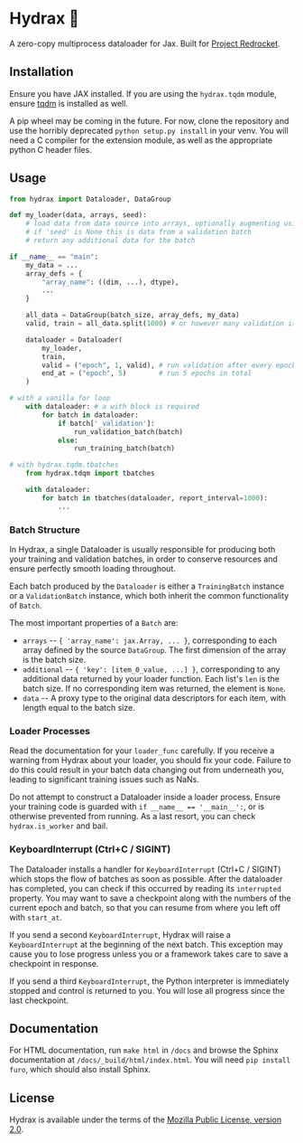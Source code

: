 # Hydrax 🐉
A zero-copy multiprocess dataloader for Jax. Built for [Project Redrocket](https://huggingface.co/RedRocket/).

## Installation

Ensure you have JAX installed. If you are using the ``hydrax.tqdm`` module, ensure
[tqdm](https://github.com/tqdm/tqdm) is installed as well.

A pip wheel may be coming in the future.
For now, clone the repository and use the horribly deprecated ``python setup.py install`` in your venv.
You will need a C compiler for the extension module, as well as the appropriate python C header files.

## Usage

```python
from hydrax import Dataloader, DataGroup

def my_loader(data, arrays, seed):
    # load data from data source into arrays, optionally augmenting using 'seed'.
    # if 'seed' is None this is data from a validation batch
    # return any additional data for the batch

if __name__ == "main":
    my_data = ...
    array_defs = {
        "array_name": ((dim, ...), dtype),
        ...
    }

    all_data = DataGroup(batch_size, array_defs, my_data)
    valid, train = all_data.split(1000) # or however many validation items to reserve

    dataloader = Dataloader(
        my_loader,
        train,
        valid = ("epoch", 1, valid), # run validation after every epoch
        end_at = ("epoch", 5)        # run 5 epochs in total
    )

# with a vanilla for loop
    with dataloader: # a with block is required
        for batch in dataloader:
            if batch['_validation']:
                run_validation_batch(batch)
            else:
                run_training_batch(batch)

# with hydrax.tqdm.tbatches
    from hydrax.tdqm import tbatches

    with dataloader:
        for batch in tbatches(dataloader, report_interval=1000):
            ...
```

### Batch Structure

In Hydrax, a single Dataloader is usually responsible for producing both your training and validation batches,
in order to conserve resources and ensure perfectly smooth loading throughout.

Each batch produced by the ``Dataloader`` is either a ``TrainingBatch`` instance or a ``ValidationBatch`` instance,
which both inherit the common functionality of ``Batch``.

The most important properties of a ``Batch`` are:
* ``arrays`` -- ``{ 'array_name': jax.Array, ... }``, corresponding to each array defined by the source ``DataGroup``.
    The first dimension of the array is the batch size.
* ``additional`` -- ``{ 'key': [item_0_value, ...] }``, corresponding to any additional data returned by your loader
    function. Each list's ``len`` is the batch size. If no corresponding item was returned, the element is ``None``.
* ``data`` -- A proxy type to the original data descriptors for each item, with length equal to the batch size.

### Loader Processes

Read the documentation for your ``loader_func`` carefully. If you receive a warning from Hydrax about
your loader, you should fix your code. Failure to do this could result in your batch data changing out
from underneath you, leading to significant training issues such as NaNs.

Do not attempt to construct a Dataloader inside a loader process. Ensure your training code is guarded
with ``if __name__ == '__main__':``, or is otherwise prevented from running. As a last resort, you can
check ``hydrax.is_worker`` and bail.

### KeyboardInterrupt (Ctrl+C / SIGINT)

The Dataloader installs a handler for ``KeyboardInterrupt`` (Ctrl+C / SIGINT) which stops the flow of
batches as soon as possible. After the dataloader has completed, you can check if this occurred by
reading its ``interrupted`` property. You may want to save a checkpoint along with the numbers of the current
epoch and batch, so that you can resume from where you left off with ``start_at``.

If you send a second ``KeyboardInterrupt``, Hydrax will raise a ``KeyboardInterrupt`` at the beginning
of the next batch. This exception may cause you to lose progress unless you or a framework takes care
to save a checkpoint in response.

If you send a third ``KeyboardInterrupt``, the Python interpreter is immediately stopped and control is
returned to you. You will lose all progress since the last checkpoint.

## Documentation

For HTML documentation, run ``make html`` in ``/docs`` and browse the Sphinx documentation at
``/docs/_build/html/index.html``. You will need ``pip install furo``, which should also install Sphinx.

## License

Hydrax is available under the terms of the
[Mozilla Public License, version 2.0](https://www.mozilla.org/en-US/MPL/2.0/).
